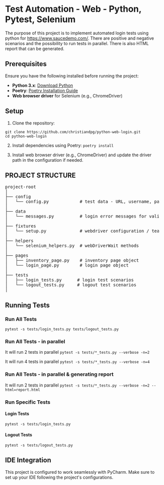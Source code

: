# Test Automation - Web - Python, Pytest, Selenium
The purpose of this project is to implement automated login tests using python for https://www.saucedemo.com/.
There are positive and negative scenarios and the possibility to run tests in parallel.
There is also HTML report that can be generated.

## Prerequisites
Ensure you have the following installed before running the project:

- **Python 3.x**: [Download Python](https://www.python.org/downloads/)
- **Poetry**: [Poetry Installation Guide](https://python-poetry.org/docs/#installation)
- **Web browser driver** for Selenium (e.g., ChromeDriver)

## Setup
1. Clone the repository:
``````
git clone https://github.com/christiandpg/python-web-login.git
cd python-web-login
``````

2. Install dependencies using Poetry:
```poetry install```

3. Install web browser driver (e.g., ChromeDriver) and update the driver path in the configuration if needed.

## PROJECT STRUCTURE
<pre>
project-root
│
├── config
│   └── config.py            # test data - URL, username, password
│   
├── data
│   └── messages.py          # login error messages for validation 
│
├── fixtures
│   └── setup.py             # webdriver configuration / teardown 
│
├── helpers
│   └── selenium_helpers.py  # webDriverWait methods
│
├── pages
│   ├── inventory_page.py    # inventory page object
│   └── login_page.py        # login page object
│
├── tests
│   ├── login_tests.py      # login test scenarios
│   └── logout_tests.py     # logout test scenarios
│
</pre>

## Running Tests
### Run All Tests
```pytest -s tests/login_tests.py tests/logout_tests.py```

### Run All Tests - in parallel
It will run 2 tests in parallel
```pytest -s tests/*_tests.py --verbose -n=2```

It will run 4 tests in parallel
```pytest -s tests/*_tests.py --verbose -n=4```

### Run All Tests - in parallel & generating report
It will run 2 tests in parallel
```pytest -s tests/*_tests.py --verbose -n=2 --html=report.html```

### Run Specific Tests
#### Login Tests
```pytest -s tests/login_tests.py```

#### Logout Tests
```pytest -s tests/logout_tests.py```

## IDE Integration
This project is configured to work seamlessly with PyCharm. Make sure to set up your IDE following the project's configurations.

